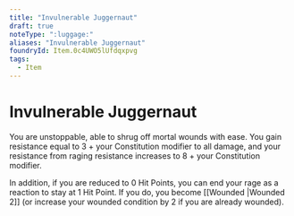 ```yaml
---
title: "Invulnerable Juggernaut"
draft: true
noteType: ":luggage:"
aliases: "Invulnerable Juggernaut"
foundryId: Item.0c4UWO5lUfdqxpvg
tags:
  - Item
---
```


# Invulnerable Juggernaut

You are unstoppable, able to shrug off mortal wounds with ease. You gain resistance equal to 3 + your Constitution modifier to all damage, and your resistance from raging resistance increases to 8 + your Constitution modifier.

In addition, if you are reduced to 0 Hit Points, you can end your rage as a reaction to stay at 1 Hit Point. If you do, you become [[Wounded |Wounded 2]] (or increase your wounded condition by 2 if you are already wounded).
